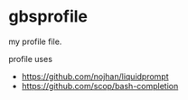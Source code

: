 # gbsprofile

my profile file. 


profile uses
* https://github.com/nojhan/liquidprompt
* https://github.com/scop/bash-completion
